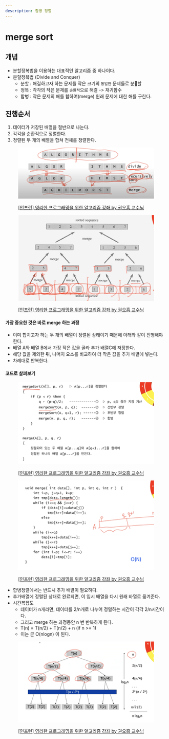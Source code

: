 ```yaml
---
description: 합병 정렬
---
```


# merge sort

## 개념&#x20;

* 분할정복법을 이용하는 대표적인 알고리즘 중 하나이다.&#x20;
* 분할정복법 (Divide and Conquer)
  * 분할 : 해결하고자 하는 문제를 작은 크기의 `동일한` 문제들로 분할 &#x20;
  * 정복 : 각각의 작은 문제를 `순환적`으로 해결 -> 재귀함수
  * 합병 : 작은 문제의 해를 합하여(merge) 원래 문제에 대한 해를 구한다.&#x20;



## 진행순서

1. 데이터가 저장된 배열을 절반으로 나눈다.&#x20;
2. 각각을 순환적으로 정렬한다.&#x20;
3. 정렬된 두 개의 배열을 합쳐 전체를 정렬한다.&#x20;

<figure><img src="../../../.gitbook/assets/image (13) (1) (2).png" alt=""><figcaption><p><a href="https://www.inflearn.com/course/%EC%95%8C%EA%B3%A0%EB%A6%AC%EC%A6%98-%EA%B0%95%EC%A2%8C">[인프런] 영리한 프로그래밍을 위한 알고리즘 강좌 by 권오흠 교수님</a></p></figcaption></figure>

<figure><img src="../../../.gitbook/assets/image (29).png" alt=""><figcaption><p><a href="https://www.inflearn.com/course/%EC%95%8C%EA%B3%A0%EB%A6%AC%EC%A6%98-%EA%B0%95%EC%A2%8C">[인프런] 영리한 프로그래밍을 위한 알고리즘 강좌 by 권오흠 교수님</a></p></figcaption></figure>

#### 가장 중요한 것은 바로 merge 하는 과정&#x20;

* 이미 합치고자 하는 두 개의 배열이 정렬된 상태이기 때문에 아래와 같이 진행해야한다.&#x20;
* 배열 A와 배열 B에서 가장 작은 값을 골라 추가 배열C에 저장한다.&#x20;
* 해당 값을 제외한 뒤, 나머지 요소를 비교하여 더 작은 값을 추가 배열에 넣는다.&#x20;
* 차례대로 반복한다.&#x20;



#### 코드로 살펴보기&#x20;

<figure><img src="../../../.gitbook/assets/image (10) (1) (3).png" alt=""><figcaption><p><a href="https://www.inflearn.com/course/%EC%95%8C%EA%B3%A0%EB%A6%AC%EC%A6%98-%EA%B0%95%EC%A2%8C">[인프런] 영리한 프로그래밍을 위한 알고리즘 강좌 by 권오흠 교수님</a></p></figcaption></figure>

<figure><img src="../../../.gitbook/assets/image (25) (2).png" alt=""><figcaption><p><a href="https://www.inflearn.com/course/%EC%95%8C%EA%B3%A0%EB%A6%AC%EC%A6%98-%EA%B0%95%EC%A2%8C">[인프런] 영리한 프로그래밍을 위한 알고리즘 강좌 by 권오흠 교수님</a></p></figcaption></figure>

* 합병정렬에서는 반드시 추가 배열이 필요하다.&#x20;
* 추가배열에 정렬된 상태로 완료되면, 이 임시 배열을 다시 원래 바열로 옮겨준다.&#x20;
* 시간복잡도&#x20;
  * 데이터가 n개라면, 데이터를 2/n개로 나누어 정렬하는 시간이 각각 2/n시간이다.&#x20;
  * 그리고 merge 하는 과정동안 n 번 반복하게 된다.&#x20;
  * T(n) = T(n/2) + T(n/2) + n (if n >= 1)&#x20;
  * 이는 곧 O(nlogn) 이 된다.&#x20;

<figure><img src="../../../.gitbook/assets/image (17) (1) (3).png" alt=""><figcaption><p><a href="https://www.inflearn.com/course/%EC%95%8C%EA%B3%A0%EB%A6%AC%EC%A6%98-%EA%B0%95%EC%A2%8C">[인프런] 영리한 프로그래밍을 위한 알고리즘 강좌 by 권오흠 교수님</a></p></figcaption></figure>

